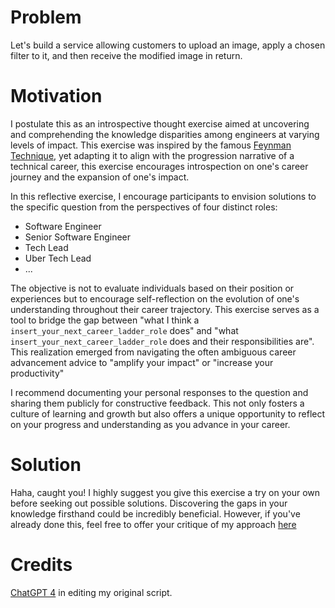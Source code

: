 # Problem

Let's build a service allowing customers to upload an image, apply a chosen filter to it, and then receive the modified image in return.

# Motivation

I postulate this as an introspective thought exercise aimed at uncovering and comprehending the knowledge disparities among engineers at varying levels of impact. This exercise was inspired by the famous [Feynman Technique](https://en.wikipedia.org/wiki/Learning_by_teaching), yet adapting it to align with the progression narrative of a technical career, this exercise encourages introspection on one's career journey and the expansion of one's impact.

In this reflective exercise, I encourage participants to envision solutions to the specific question from the perspectives of four distinct roles:

- Software Engineer
- Senior Software Engineer
- Tech Lead
- Uber Tech Lead
- ...

The objective is not to evaluate individuals based on their position or experiences but to encourage self-reflection on the evolution of one's understanding throughout their career trajectory. This exercise serves as a tool to bridge the gap between "what I think a `insert_your_next_career_ladder_role` does" and "what `insert_your_next_career_ladder_role` does and their responsibilities are". This realization emerged from navigating the often ambiguous career advancement advice to "amplify your impact" or "increase your productivity"

I recommend documenting your personal responses to the question and sharing them publicly for constructive feedback. This not only fosters a culture of learning and growth but also offers a unique opportunity to reflect on your progress and understanding as you advance in your career.

# Solution

Haha, caught you! I highly suggest you give this exercise a try on your own before seeking out possible solutions. Discovering the gaps in your knowledge firsthand could be incredibly beneficial. However, if you've already done this, feel free to offer your critique of my approach [here](tbd)

# Credits

[ChatGPT 4](https://chat.openai.com/share/f7db69c2-7722-4d7e-bf77-9ee2421c5871) in editing my original script.
